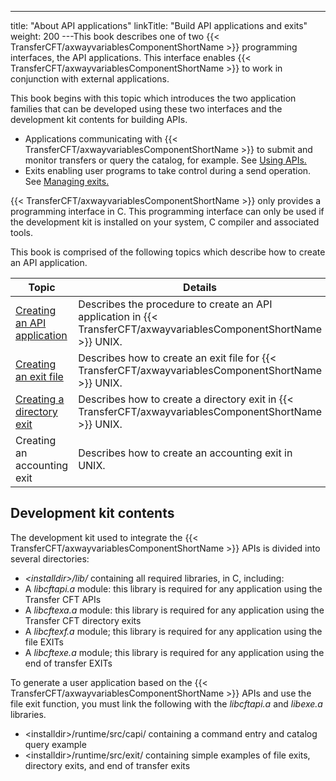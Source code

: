 ---
title: "About  API applications"
linkTitle: "Build API applications and exits"
weight: 200
---This book describes one of two {{< TransferCFT/axwayvariablesComponentShortName  >}} programming interfaces,
the API applications. This interface enables {{< TransferCFT/axwayvariablesComponentShortName  >}} to work in conjunction
with external applications.

This book begins with this topic
which introduces the two application families that can be developed using
these two interfaces and the development kit contents for building APIs.

* Applications communicating
    with {{< TransferCFT/axwayvariablesComponentShortName >}} to submit and monitor transfers or query the catalog,
    for example. See [Using APIs.](https://docs.axway.com/bundle/TransferCFT_38_UsersGuide_allOS_en_HTML5/page/Content/Prog/API/Using_APIs.htm)
* Exits enabling
    user programs to take control during a send operation. See [Managing
    exits.](https://docs.axway.com/bundle/TransferCFT_38_UsersGuide_allOS_en_HTML5/page/Content/Prog/Exits/Managing_exits.htm)

{{< TransferCFT/axwayvariablesComponentShortName  >}} only provides a programming interface in C. This programming
interface can only be used if the development kit is installed on your
system, C compiler and associated tools.

This book is comprised of the following topics which describe how to
create an API application.


| Topic  | Details  |
| --- | --- |
| [Creating an API application](creating_an_api_application) | Describes the procedure to create an API application in {{< TransferCFT/axwayvariablesComponentShortName  >}} UNIX. |
| [Creating an exit file](creating_an_exit_file) | Describes how to create an exit file for {{< TransferCFT/axwayvariablesComponentShortName  >}} UNIX. |
| [Creating a directory exit](creating_a_directory_exit) | Describes how to create a directory exit in {{< TransferCFT/axwayvariablesComponentShortName  >}} UNIX. |
| Creating an accounting exit | Describes how to create an accounting exit in UNIX. |


<span id="Development_kit_contents"></span>

## Development kit contents

The development kit used to integrate the {{< TransferCFT/axwayvariablesComponentShortName  >}} APIs is divided
into several directories:

* *&lt;installdir>/lib/*
    containing all required libraries, in C, including:
* A *libcftapi.a*
    module: this library is required for any application using the Transfer
    CFT APIs
* A *libcftexa.a*
    module: this library is required for any application using the Transfer
    CFT directory exits
* A *libcftexf.a*
    module; this library is required for any application using the file EXITs
* A *libcftexe.a*
    module; this library is required for any application using the end of
    transfer EXITs

To generate a user application based on the {{< TransferCFT/axwayvariablesComponentShortName  >}} APIs and use
the file exit function, you must link the following with the *libcftapi.a* and *libexe.a* libraries.

* &lt;installdir>/runtime/src/capi/ containing
    a command entry and catalog query example
* &lt;installdir>/runtime/src/exit/ containing
    simple examples of file exits, directory exits, and end
    of transfer exits
